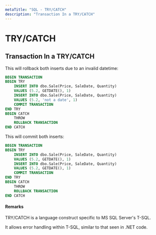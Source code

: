 ```yaml
---
metaTitle: "SQL - TRY/CATCH"
description: "Transaction In a TRY/CATCH"
---
```


# TRY/CATCH



## Transaction In a TRY/CATCH


This will rollback both inserts due to an invalid datetime:

```sql
BEGIN TRANSACTION
BEGIN TRY
    INSERT INTO dbo.Sale(Price, SaleDate, Quantity)
    VALUES (5.2, GETDATE(), 1)
    INSERT INTO dbo.Sale(Price, SaleDate, Quantity)
    VALUES (5.2, 'not a date', 1)
    COMMIT TRANSACTION
END TRY
BEGIN CATCH
    THROW
    ROLLBACK TRANSACTION
END CATCH

```

This will commit both inserts:

```sql
BEGIN TRANSACTION
BEGIN TRY
    INSERT INTO dbo.Sale(Price, SaleDate, Quantity)
    VALUES (5.2, GETDATE(), 1)
    INSERT INTO dbo.Sale(Price, SaleDate, Quantity)
    VALUES (5.2, GETDATE(), 1)
    COMMIT TRANSACTION
END TRY
BEGIN CATCH
    THROW
    ROLLBACK TRANSACTION
END CATCH

```



#### Remarks


TRY/CATCH is a language construct specific to MS SQL Server's T-SQL.

It allows error handling within T-SQL, similar to that seen in .NET code.

